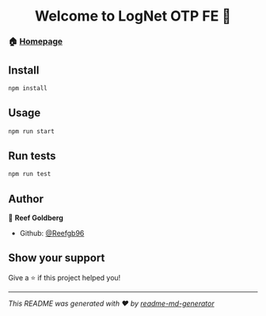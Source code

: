 <h1 align="center">Welcome to LogNet OTP FE 👋</h1>
<p>
</p>

### 🏠 [Homepage](/)

## Install

```sh
npm install
```

## Usage

```sh
npm run start
```

## Run tests

```sh
npm run test
```

## Author

👤 **Reef Goldberg**

* Github: [@Reefgb96](https://github.com/Reefgb96)

## Show your support

Give a ⭐️ if this project helped you!

***
_This README was generated with ❤️ by [readme-md-generator](https://github.com/kefranabg/readme-md-generator)_